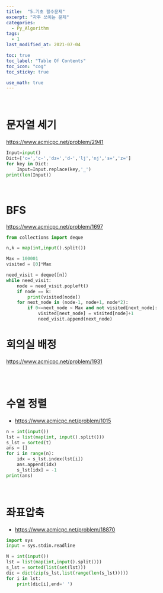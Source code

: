 ```yaml
---
title:  "5.기초 필수문제"
excerpt: "자주 쓰이는 문제"
categories:
  - Py_Algorithm
tags:
  - 1
last_modified_at: 2021-07-04

toc: true
toc_label: "Table Of Contents"
toc_icon: "cog"
toc_sticky: true

use_math: true
---
```


<br>

# 문자열 세기

<https://www.acmicpc.net/problem/2941>

```python
Input=input()
Dict=['c=','c-','dz=','d-','lj','nj','s=','z=']
for key in Dict:
    Input=Input.replace(key,'_')
print(len(Input))
```

<br>

# BFS 

<https://www.acmicpc.net/problem/1697>

```python
from collections import deque

n,k = map(int,input().split())

Max = 100001
visited = [0]*Max

need_visit = deque([n])
while need_visit:
    node = need_visit.popleft()
    if node == k:
        print(visited[node])
    for next_node in (node-1, node+1, node*2):
        if 0<=next_node < Max and not visited[next_node]:
            visited[next_node] = visited[node]+1
            need_visit.append(next_node)
```



# 회의실 배정

<https://www.acmicpc.net/problem/1931>

```

```

<br>

# 수열 정렬

- <https://www.acmicpc.net/problem/1015>

```python
n = int(input()) 
lst = list(map(int, input().split())) 
s_lst = sorted(t) 
ans = [] 
for i in range(n): 
    idx = s_lst.index(lst[i]) 
    ans.append(idx) 
    s_lst[idx] = -1 
print(ans)
```

<Br>

# 좌표압축

- <https://www.acmicpc.net/problem/18870>

```python
import sys
input = sys.stdin.readline

N = int(input())
lst = list(map(int,input().split()))
s_lst = sorted(list(set(lst)))
dic = dict(zip(s_lst,list(range(len(s_lst)))))
for i in lst:
    print(dic[i],end=' ')
```

<br>

